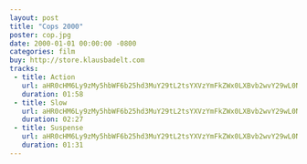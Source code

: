 ```yaml
---
layout: post
title: "Cops 2000"
poster: cop.jpg
date: 2000-01-01 00:00:00 -0800
categories: film
buy: http://store.klausbadelt.com
tracks:
 - title: Action
   url: aHR0cHM6Ly9zMy5hbWF6b25hd3MuY29tL2tsYXVzYmFkZWx0LXBvb2wvY29wL0NvcHMgMjAwMCBBY3Rpb24gTDEubXAz
   duration: 01:58
 - title: Slow
   url: aHR0cHM6Ly9zMy5hbWF6b25hd3MuY29tL2tsYXVzYmFkZWx0LXBvb2wvY29wL0NvcHMgMjAwMCBTbG93IEwxLm1wMw==
   duration: 02:27
 - title: Suspense 
   url: aHR0cHM6Ly9zMy5hbWF6b25hd3MuY29tL2tsYXVzYmFkZWx0LXBvb2wvY29wL0NvcHMgMjAwMCBTdXNwZW5zZSBMMS5tcDM=
   duration: 01:31
---
```

